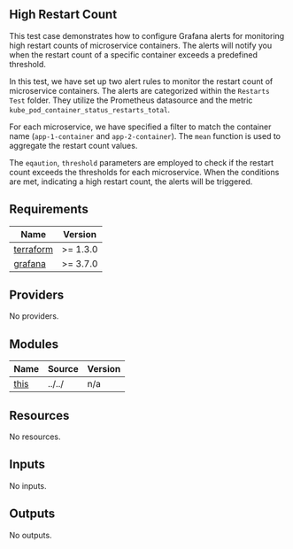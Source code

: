 ## High Restart Count
This test case demonstrates how to configure Grafana alerts for monitoring high restart counts of microservice containers. The alerts will notify you when the restart count of a specific container exceeds a predefined threshold.

In this test, we have set up two alert rules to monitor the restart count of microservice containers. The alerts are categorized within the `Restarts Test` folder. They utilize the Prometheus datasource and the metric `kube_pod_container_status_restarts_total`.

For each microservice, we have specified a filter to match the container name (`app-1-container` and `app-2-container`). The `mean` function is used to aggregate the restart count values.

The `eqaution`, `threshold` parameters are employed to check if the restart count exceeds the thresholds for each microservice. When the conditions are met, indicating a high restart count, the alerts will be triggered.
<!-- BEGINNING OF PRE-COMMIT-TERRAFORM DOCS HOOK -->
## Requirements

| Name | Version |
|------|---------|
| <a name="requirement_terraform"></a> [terraform](#requirement\_terraform) | >= 1.3.0 |
| <a name="requirement_grafana"></a> [grafana](#requirement\_grafana) | >= 3.7.0 |

## Providers

No providers.

## Modules

| Name | Source | Version |
|------|--------|---------|
| <a name="module_this"></a> [this](#module\_this) | ../../ | n/a |

## Resources

No resources.

## Inputs

No inputs.

## Outputs

No outputs.
<!-- END OF PRE-COMMIT-TERRAFORM DOCS HOOK -->
